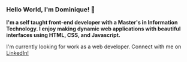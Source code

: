 ### Hello World, I'm Dominique! 👋

<!--
**DMcConduit/DMcConduit** is a ✨ _special_ ✨ repository because its `README.md` (this file) appears on your GitHub profile.

Here are some ideas to get you started:

- 🔭 I’m currently working on ...
- 🌱 I’m currently learning ...
- 👯 I’m looking to collaborate on ...
- 🤔 I’m looking for help with ...
- 💬 Ask me about ...
- 📫 How to reach me: ...
- 😄 Pronouns: ...
- ⚡ Fun fact: ...
-->


<strong> I'm  a self taught front-end developer with a Master's in Information Technology. I enjoy making dynamic web applications with beautiful interfaces using HTML, CSS, and Javascript.</strong>

I'm currently looking for work as a web developer. Connect with me on <a href="https://www.linkedin.com/in/dominique-mcconduit/">LinkedIn!</a>
